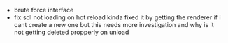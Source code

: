 - brute force interface 
- fix sdl not loading on hot reload 
kinda fixed it by getting the renderer if i cant create a new one but this needs more investigation and why is it not getting deleted propperly on unload
